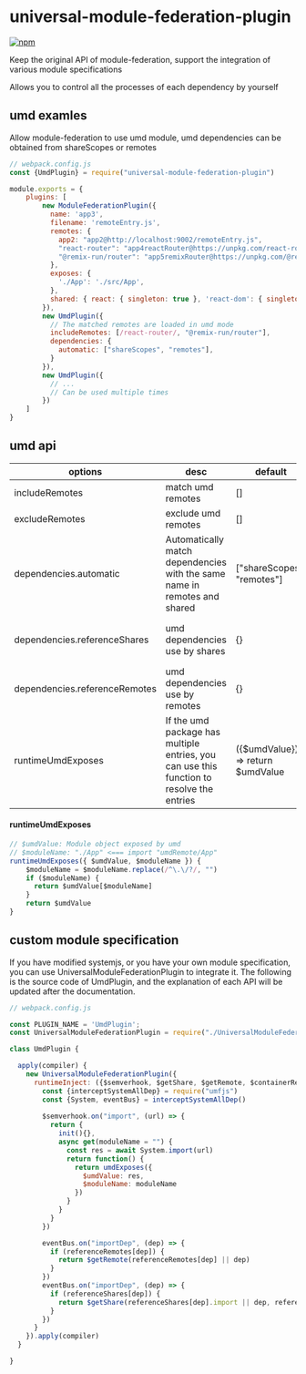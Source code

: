 # universal-module-federation-plugin

[![npm](https://img.shields.io/npm/v/universal-module-federation-plugin.svg)](https://www.npmjs.com/package/universal-module-federation-plugin)

Keep the original API of module-federation, support the integration of various module specifications

Allows you to control all the processes of each dependency by yourself

## umd examles

Allow module-federation to use umd module, umd dependencies can be obtained from shareScopes or remotes

``` js
// webpack.config.js
const {UmdPlugin} = require("universal-module-federation-plugin")

module.exports = {
    plugins: [
        new ModuleFederationPlugin({
          name: 'app3',
          filename: 'remoteEntry.js',
          remotes: {
            app2: "app2@http://localhost:9002/remoteEntry.js",
            "react-router": "app4reactRouter@https://unpkg.com/react-router@6.4.3/dist/umd/react-router.production.min.js",
            "@remix-run/router": "app5remixRouter@https://unpkg.com/@remix-run/router@1.0.3/dist/router.umd.min.js"
          },
          exposes: {
            './App': './src/App',
          },
          shared: { react: { singleton: true }, 'react-dom': { singleton: true } },
        }),
        new UmdPlugin({
          // The matched remotes are loaded in umd mode
          includeRemotes: [/react-router/, "@remix-run/router"],
          dependencies: {
            automatic: ["shareScopes", "remotes"],
          }
        }),
        new UmdPlugin({
          // ...
          // Can be used multiple times
        })   
    ]
}
```

## umd api

| options                       | desc                                                                                      | default                           | examles                                           |
|-------------------------------|-------------------------------------------------------------------------------------------|-----------------------------------|:--------------------------------------------------|
| includeRemotes                | match umd remotes                                                                         | []                                | [/umd-app/, "app3"]                               |
| excludeRemotes                | exclude umd remotes                                                                       | []                                | ["app2"]                                          |
| dependencies.automatic        | Automatically match dependencies with the same name in remotes and shared                 | ["shareScopes", "remotes"]        |                                                   |
| dependencies.referenceShares  | umd dependencies use by shares                                                            | {}                                | {react: {singleton: true, requiredVersion: "17"}} |
| dependencies.referenceRemotes | umd dependencies use by remotes                                                           | {}                                | {react: "app5"}                                   |
| runtimeUmdExposes             | If the umd package has multiple entries, you can use this function to resolve the entries | ({$umdValue}) => return $umdValue |                                                   |

#### runtimeUmdExposes
``` js
// $umdValue: Module object exposed by umd
// $moduleName: "./App" <=== import "umdRemote/App"
runtimeUmdExposes({ $umdValue, $moduleName }) {
    $moduleName = $moduleName.replace(/^\.\/?/, "")
    if ($moduleName) {
      return $umdValue[$moduleName]
    }
    return $umdValue
}
```

## custom module specification

If you have modified systemjs, or you have your own module specification, you can use UniversalModuleFederationPlugin to integrate it. The following is the source code of UmdPlugin, and the explanation of each API will be updated after the documentation.

``` js
// webpack.config.js

const PLUGIN_NAME = 'UmdPlugin';
const UniversalModuleFederationPlugin = require("./UniversalModuleFederationPlugin")

class UmdPlugin {

  apply(compiler) {
    new UniversalModuleFederationPlugin({
      runtimeInject: ({$semverhook, $getShare, $getRemote, $containerRemoteKeyMap, $injectVars}) => {
        const {interceptSystemAllDep} = require("umfjs")
        const {System, eventBus} = interceptSystemAllDep()
        
        $semverhook.on("import", (url) => {
          return {
            init(){},
            async get(moduleName = "") {
              const res = await System.import(url)
              return function() {
                return umdExposes({
                  $umdValue: res,
                  $moduleName: moduleName
                })
              }
            }
          }
        })

        eventBus.on("importDep", (dep) => {
          if (referenceRemotes[dep]) {
            return $getRemote(referenceRemotes[dep] || dep)
          }
        })
        eventBus.on("importDep", (dep) => {
          if (referenceShares[dep]) {
            return $getShare(referenceShares[dep].import || dep, referenceShares[dep])
          }
        })
      }
    }).apply(compiler)
  }

}
```